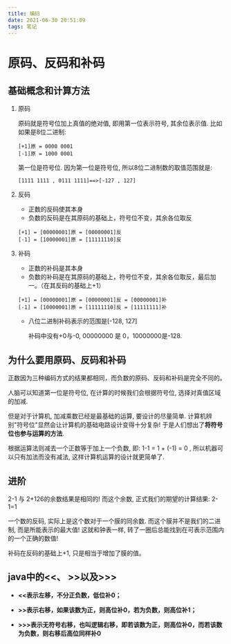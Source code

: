 ```yaml
---
title: 编码
date: 2021-06-30 20:51:09
tags: 笔记
---
```


# 原码、反码和补码

## 基础概念和计算方法

1. 原码

   原码就是符号位加上真值的绝对值, 即用第一位表示符号, 其余位表示值. 比如如果是8位二进制:

   ```
   [+1]原 = 0000 0001
   [-1]原 = 1000 0001
   ```

   第一位是符号位. 因为第一位是符号位, 所以8位二进制数的取值范围就是:

   ```
   [1111 1111 , 0111 1111]==>[-127 , 127]
   ```

2. 反码

   - 正数的反码使其本身
   - 负数的反码是在其原码的基础上，符号位不变，其余各位取反

   ```
   [+1] = [00000001]原 = [00000001]反
   [-1] = [10000001]原 = [11111110]反
   ```

3. 补码

   - 正数的补码是其本身
   - 负数的补码是在其原码的基础上，符号位不变，其余各位取反，最后加一。（在其反码的基础上+1）

   ```
   [+1] = [00000001]原 = [00000001]反 = [00000001]补
   [-1] = [10000001]原 = [11111110]反 = [11111111]补
   ```

   - 八位二进制补码表示的范围是[-128, 127]

     补码中没有+0与-0, 00000000 是 0，10000000是-128.

## 为什么要用原码、反码和补码

正数因为三种编码方式的结果都相同，而负数的原码、反码和补码是完全不同的。

人脑可以知道第一位是符号位, 在计算的时候我们会根据符号位, 选择对真值区域的加减. 

但是对于计算机, 加减乘数已经是最基础的运算, 要设计的尽量简单. 计算机辨别"符号位"显然会让计算机的基础电路设计变得十分复杂! 于是人们想出了**将符号位也参与运算的方法**.

根据运算法则减去一个正数等于加上一个负数, 即: 1-1 = 1 + (-1) = 0 , 所以机器可以只有加法而没有减法, 这样计算机运算的设计就更简单了.

## 进阶

2-1 与 2+126的余数结果是相同的! 而这个余数, 正式我们的期望的计算结果: 2-1=1

一个数的反码, 实际上是这个数对于一个膜的同余数. 而这个膜并不是我们的二进制, 而是所能表示的最大值! 这就和钟表一样, 转了一圈后总能找到在可表示范围内的一个正确的数值!

补码在反码的基础上+1, 只是相当于增加了膜的值。

## java中的<<、 >>以及>>>

- **<<表示左移，不分正负数，低位补0；**　

- **>>表示右移，如果该数为正，则高位补0，若为负数，则高位补1；**

- **>>>表示无符号右移，也叫逻辑右移，即若该数为正，则高位补0，而若该数为负数，则右移后高位同样补0**